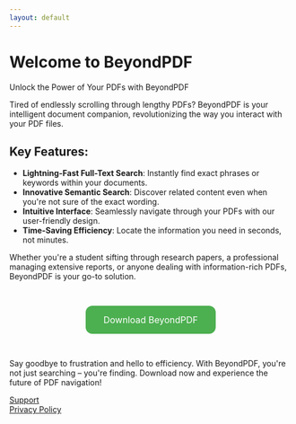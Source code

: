 ```yaml
---
layout: default
---
```


# Welcome to BeyondPDF

Unlock the Power of Your PDFs with BeyondPDF

Tired of endlessly scrolling through lengthy PDFs? BeyondPDF is your intelligent document companion, revolutionizing the way you interact with your PDF files.

## Key Features:

- **Lightning-Fast Full-Text Search**: Instantly find exact phrases or keywords within your documents.
- **Innovative Semantic Search**: Discover related content even when you're not sure of the exact wording.
- **Intuitive Interface**: Seamlessly navigate through your PDFs with our user-friendly design.
- **Time-Saving Efficiency**: Locate the information you need in seconds, not minutes.

Whether you're a student sifting through research papers, a professional managing extensive reports, or anyone dealing with information-rich PDFs, BeyondPDF is your go-to solution.

<div style="text-align: center; margin-top: 40px; margin-bottom: 40px;">
  <a href="BeyondPDF.dmg" style="background-color: #4CAF50; color: white; padding: 15px 32px; text-align: center; text-decoration: none; display: inline-block; font-size: 16px; margin: 4px 2px; cursor: pointer; border-radius: 12px;">Download BeyondPDF</a>
</div>

Say goodbye to frustration and hello to efficiency. With BeyondPDF, you're not just searching – you're finding. Download now and experience the future of PDF navigation!

[Support](./support.html)
<br>
[Privacy Policy](./privacy.html)